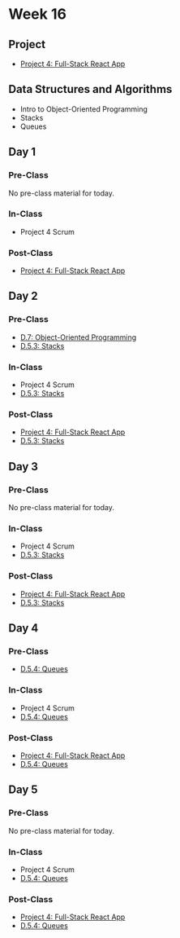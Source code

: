 # Week 16

## Project

* [Project 4: Full-Stack React App](../../projects/project-4-full-stack-react-app.md)

## Data Structures and Algorithms

* Intro to Object-Oriented Programming
* Stacks
* Queues

## Day 1

### Pre-Class

No pre-class material for today.

### In-Class

* Project 4 Scrum

### Post-Class

* [Project 4: Full-Stack React App](../../projects/project-4-full-stack-react-app.md)

## Day 2

### Pre-Class

* [D.7: Object-Oriented Programming](../../data-structures-and-algorithms/d.7-intro-to-object-oriented-programming.md)
* [D.5.3: Stacks](../../data-structures-and-algorithms/d.5-data-structures/d.5.3-stacks.md)

### In-Class

* Project 4 Scrum
* [D.5.3: Stacks](../../data-structures-and-algorithms/d.5-data-structures/d.5.3-stacks.md)

### Post-Class

* [Project 4: Full-Stack React App](../../projects/project-4-full-stack-react-app.md)
* [D.5.3: Stacks](../../data-structures-and-algorithms/d.5-data-structures/d.5.3-stacks.md)

## Day 3

### Pre-Class

No pre-class material for today.

### In-Class

* Project 4 Scrum
* [D.5.3: Stacks](../../data-structures-and-algorithms/d.5-data-structures/d.5.3-stacks.md)

### Post-Class

* [Project 4: Full-Stack React App](../../projects/project-4-full-stack-react-app.md)
* [D.5.3: Stacks](../../data-structures-and-algorithms/d.5-data-structures/d.5.3-stacks.md)

## Day 4

### Pre-Class

* [D.5.4: Queues](../../data-structures-and-algorithms/d.5-data-structures/d.5.4-queues.md)

### In-Class

* Project 4 Scrum
* [D.5.4: Queues](../../data-structures-and-algorithms/d.5-data-structures/d.5.4-queues.md)

### Post-Class

* [Project 4: Full-Stack React App](../../projects/project-4-full-stack-react-app.md)
* [D.5.4: Queues](../../data-structures-and-algorithms/d.5-data-structures/d.5.4-queues.md)

## Day 5

### Pre-Class

No pre-class material for today.

### In-Class

* Project 4 Scrum
* [D.5.4: Queues](../../data-structures-and-algorithms/d.5-data-structures/d.5.4-queues.md)

### Post-Class

* [Project 4: Full-Stack React App](../../projects/project-4-full-stack-react-app.md)
* [D.5.4: Queues](../../data-structures-and-algorithms/d.5-data-structures/d.5.4-queues.md)

